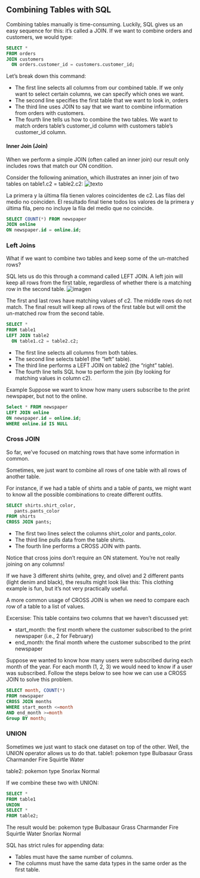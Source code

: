 ## Combining Tables with SQL 

Combining tables manually is time-consuming. Luckily, SQL gives us an easy sequence for this: it’s called a JOIN.
If we want to combine orders and customers, we would type:
```sql
SELECT *
FROM orders
JOIN customers
  ON orders.customer_id = customers.customer_id;
```
 Let’s break down this command:
  - The first line selects all columns from our combined table. If we only want to select certain columns, we can specify which ones we want.
  - The second line specifies the first table that we want to look in, orders
  - The third line uses JOIN to say that we want to combine information from orders with customers.
  - The fourth line tells us how to combine the two tables. We want to match orders table’s customer_id column with customers table’s customer_id column.

#### Inner Join (Join)
When we perform a simple JOIN (often called an inner join) our result only includes rows that match our ON condition.

Consider the following animation, which illustrates an inner join of two tables on table1.c2 = table2.c2:
![texto](https://content.codecademy.com/courses/learn-sql/multiple-tables/inner-join.gif)

La primera y la última fila tienen valores coincidentes de c2. Las filas del medio no coinciden. El resultado final tiene todos los valores de la primera y última fila, pero no incluye la fila del medio que no coincide. 
```sql
SELECT COUNT(*) FROM newspaper
JOIN online
ON newspaper.id = online.id;
```

### Left Joins

What if we want to combine two tables and keep some of the un-matched rows?

SQL lets us do this through a command called LEFT JOIN. A left join will keep all rows from the first table, regardless of whether there is a matching row in the second table.
![imagen](https://content.codecademy.com/courses/learn-sql/multiple-tables/left-join.gif)

The first and last rows have matching values of c2. The middle rows do not match. The final result will keep all rows of the first table but will omit the un-matched row from the second table.
```sql
SELECT *
FROM table1
LEFT JOIN table2
  ON table1.c2 = table2.c2;
 ```
 
    
 - The first line selects all columns from both tables.
 - The second line selects table1 (the “left” table).
 - The third line performs a LEFT JOIN on table2 (the “right” table).
 - The fourth line tells SQL how to perform the join (by looking for matching values in column c2).
 
 
Example
Suppose we want to know how many users subscribe to the print newspaper, but not to the online. 
```sql
Select * FROM newspaper
LEFT JOIN online
ON newspaper.id = online.id;
WHERE online.id IS NULL
```
### Cross JOIN
So far, we’ve focused on matching rows that have some information in common.

Sometimes, we just want to combine all rows of one table with all rows of another table.

For instance, if we had a table of shirts and a table of pants, we might want to know all the possible combinations to create different outfits.

```sql
SELECT shirts.shirt_color,
   pants.pants_color
FROM shirts
CROSS JOIN pants;
```

 - The first two lines select the columns shirt_color and pants_color.
 - The third line pulls data from the table shirts.
 - The fourth line performs a CROSS JOIN with pants.

Notice that cross joins don’t require an ON statement. You’re not really joining on any columns!

If we have 3 different shirts (white, grey, and olive) and 2 different pants (light denim and black), the results might look like this:
This clothing example is fun, but it’s not very practically useful.

A more common usage of CROSS JOIN is when we need to compare each row of a table to a list of values.

Excersise:
 This table contains two columns that we haven’t discussed yet:

 - start_month: the first month where the customer subscribed to the print newspaper (i.e., 2 for February)
 -  end_month: the final month where the customer subscribed to the print newspaper

Suppose we wanted to know how many users were subscribed during each month of the year. For each month (1, 2, 3) we would need to know if a user was subscribed. Follow the steps below to see how we can use a CROSS JOIN to solve this problem.
```sql
SELECT month, COUNT(*) 
FROM newspaper 
CROSS JOIN months
WHERE start_month <=month
AND end_month >=month
Group BY month;
```

### UNION

Sometimes we just want to stack one dataset on top of the other. Well, the UNION operator allows us to do that.
table1:
pokemon 	type
Bulbasaur 	Grass
Charmander 	Fire
Squirtle 	Water

table2:
pokemon 	type
Snorlax 	Normal

If we combine these two with UNION:
```sql
SELECT *
FROM table1
UNION
SELECT *
FROM table2;
```
The result would be:
pokemon 	type
Bulbasaur 	Grass
Charmander 	Fire
Squirtle 	Water
Snorlax 	Normal

SQL has strict rules for appending data:

   - Tables must have the same number of columns.
   - The columns must have the same data types in the same order as the first table.



















 




